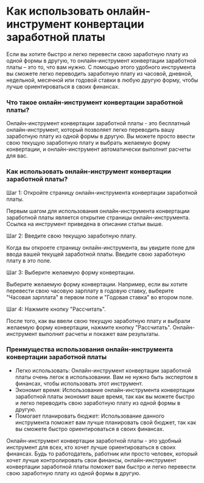 Как использовать онлайн-инструмент конвертации заработной платы
===============================================================

Если вы хотите быстро и легко перевести свою заработную плату из одной формы в другую, то онлайн-инструмент конвертации заработной платы – это то, что вам нужно. С помощью этого удобного инструмента вы сможете легко переводить заработную плату из часовой, дневной, недельной, месячной или годовой ставки в любую другую форму, чтобы лучше ориентироваться в своих финансах.

### Что такое онлайн-инструмент конвертации заработной платы?

Онлайн-инструмент конвертации заработной платы - это бесплатный онлайн-инструмент, который позволяет легко переводить вашу заработную плату из одной формы в другую. Вы можете просто ввести свою текущую заработную плату и выбрать желаемую форму конвертации, и онлайн-инструмент автоматически выполнит расчеты для вас.

### Как использовать онлайн-инструмент конвертации заработной платы?

Шаг 1: Откройте страницу онлайн-инструмента конвертации заработной платы.

Первым шагом для использования онлайн-инструмента конвертации заработной платы является открытие страницы онлайн-инструмента. Ссылка на инструмент приведена в описании статьи выше.

Шаг 2: Введите свою текущую заработную плату.

Когда вы откроете страницу онлайн-инструмента, вы увидите поле для ввода вашей текущей заработной платы. Введите свою заработную плату в это поле.

Шаг 3: Выберите желаемую форму конвертации.

Выберите желаемую форму конвертации. Например, если вы хотите перевести свою часовую зарплату в годовую ставку, выберите "Часовая зарплата" в первом поле и "Годовая ставка" во втором поле.

Шаг 4: Нажмите кнопку "Рассчитать".

После того, как вы ввели свою текущую заработную плату и выбрали желаемую форму конвертации, нажмите кнопку "Рассчитать". Онлайн-инструмент выполнит расчеты и покажет вам результаты.

### Преимущества использования онлайн-инструмента конвертации заработной платы

- Легко использовать: Онлайн-инструмент конвертации заработной платы очень легок в использовании. Вам не нужно быть экспертом в финансах, чтобы использовать этот инструмент.
- Экономит время: Использование онлайн-инструмента конвертации заработной платы экономит ваше время, так как вы можете быстро и легко переводить свою заработную плату из одной формы в другую.
- Помогает планировать бюджет: Использование данного инструмента поможет вам лучше планировать свой бюджет, так как вы сможете быстро ориентироваться в своих финансах.

Онлайн-инструмент конвертации заработной платы - это удобный инструмент для всех, кто хочет лучше ориентироваться в своих финансах. Будь то работодатель, работник или просто человек, который хочет лучше контролировать свои финансы, онлайн-инструмент конвертации заработной платы поможет вам быстро и легко перевести свою заработную плату из одной формы в другую.